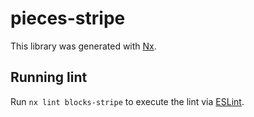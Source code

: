 # pieces-stripe

This library was generated with [Nx](https://nx.dev).

## Running lint

Run `nx lint blocks-stripe` to execute the lint via [ESLint](https://eslint.org/).
